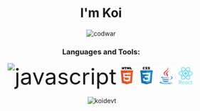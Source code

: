 <h1 align="center">I'm Koi</h1>
<p align="center"><img align="center" alt="codwar" src="https://www.codewars.com/users/Koii/badges/large"></p>

<h3 align="center">Languages and Tools:</h3>
<p align="center"> <img style="font-size:50px;" src="https://www.freepnglogos.com/uploads/javascript-png/javascript-shield-logo-icon-2.png" alt="javascript" width="40" height="40"/> <img src="https://raw.githubusercontent.com/devicons/devicon/master/icons/html5/html5-original-wordmark.svg" alt="html5" width="40" height="40"/> <img src="https://raw.githubusercontent.com/devicons/devicon/master/icons/css3/css3-original-wordmark.svg" alt="css3" width="40" height="40"/> <img src="https://raw.githubusercontent.com/devicons/devicon/master/icons/java/java-original.svg" alt="java" width="40" height="40"/> <img src="https://raw.githubusercontent.com/devicons/devicon/master/icons/react/react-original-wordmark.svg" alt="react" width="40" height="40"/> </p>

<p align="center">&nbsp;<img align="center" src="https://github-readme-stats.vercel.app/api?username=koipix&show_icons=true&locale=en?theme=radical" alt="koidevt" /></p>
